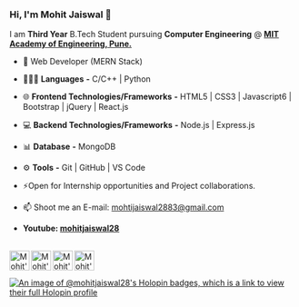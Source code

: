 ### Hi, I'm Mohit Jaiswal 👋

I am **Third Year** B.Tech Student pursuing **Computer Engineering** @ **[MIT Academy of Engineering, Pune.](https://mitaoe.ac.in/)**

- 🔭 Web Developer (MERN Stack)
- 🧑🏻‍💻 **Languages** **-** C/C++ | Python
- 🌐 **Frontend Technologies/Frameworks** **-** HTML5 | CSS3 | Javascript6 | Bootstrap | jQuery | React.js
- 💻 **Backend Technologies/Frameworks** **-**  Node.js | Express.js
- 📊 **Database** **-**  MongoDB
- ⚙️ **Tools** **-** Git | GitHub | VS Code 
- ⚡Open for Internship opportunities and Project collaborations.
- 📫 Shoot me an E-mail: mohtijaiswal2883@gmail.com


- **Youtube: [mohitjaiswal28](https://www.youtube.com/@mohitjaiswal28)**

<br>

<a href="https://www.linkedin.com/in/mohitjaiswal28/">
  <img align="left" alt="Mohit's LinkdeIn" width="35px" src="https://img.icons8.com/fluency/2x/linkedin.png" />
</a>

<a href="https://twitter.com/mohitjaiswal28_">
  <img align="left" alt="Mohit's Twitter" width="35px" src="https://img.icons8.com/color/2x/twitter--v4.png" />
</a>

<a href="https://www.instagram.com/mohitjaiswal.28/">
  <img align="left" alt="Mohit's Instagram" width="35px" src="https://img.icons8.com/color/2x/instagram-new.png" />
</a>

<a href="https://mohitjaiswal.com/">
  <img align="left" alt="Mohit's Instagram" width="35px" src="https://img.icons8.com/?size=512&id=103413&format=png" />
</a>

<br>
<br>

[![An image of @mohitjaiswal28's Holopin badges, which is a link to view their full Holopin profile](https://holopin.me/mohitjaiswal28)](https://holopin.io/@mohitjaiswal28)

